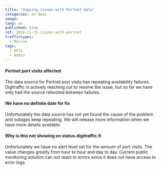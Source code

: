 ```yaml
---
title: 'Ongoing issues with Portnet data'
categories: en News
image:
lang: en
published: true
ref: 2018-11-15-issues-with-portnet
traffictypes:
  - Marine
tags:
  - APIs
  - Admin
---
```


#### Portnet port visits affected

The data source for Portnet port visits has repeating availability failures.
Digitraffic is actively reaching out to resolve the issue, but so far we have
only had the source rebooted between failures.

#### We have no definite date for fix

Unfortunately the data source has not yet found the cause of the problem and
outages keep repeating. We will release more information when we have more
details available.

#### Why is this not showing on status.digitraffic.fi

Unfortunately we have no alert level set for the amount of port visits. The
value changes greatly from hour to hour and day to day. Current public
monitoring solution can not react to errors since it does not have access to
error logs.
